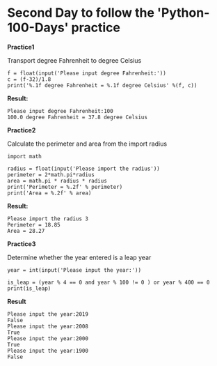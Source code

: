 # Second Day to follow the 'Python-100-Days' practice
**Practice1**

Transport degree Fahrenheit to degree Celsius

    f = float(input('Please input degree Fahrenheit:'))
    c = (f-32)/1.8
    print('%.1f degree Fahrenheit = %.1f degree Celsius' %(f, c))

**Result:**

    Please input degree Fahrenheit:100
    100.0 degree Fahrenheit = 37.8 degree Celsius

**Practice2**

Calculate the perimeter and area from the import radius

    import math

    radius = float(input('Please import the radius'))
    perimeter = 2*math.pi*radius
    area = math.pi * radius * radius
    print('Perimeter = %.2f' % perimeter)
    print('Area = %.2f' % area)

**Result:**

    Please import the radius 3
    Perimeter = 18.85
    Area = 28.27

**Practice3**

Determine whether the year entered is a leap year

    year = int(input('Please input the year:'))

    is_leap = (year % 4 == 0 and year % 100 != 0 ) or year % 400 == 0
    print(is_leap)

**Result**

    Please input the year:2019
    False
    Please input the year:2008
    True
    Please input the year:2000
    True
    Please input the year:1900
    False